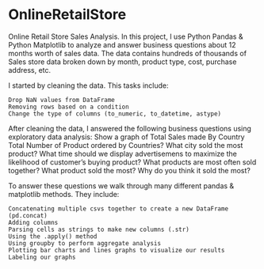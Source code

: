 # OnlineRetailStore
Online Retail Store Sales Analysis.
In this project, I use Python Pandas & Python Matplotlib to analyze and answer business questions about 12 months worth of sales data. The data contains hundreds of thousands of Sales store data broken down by month, product type, cost, purchase address, etc.

I started by cleaning the data. This tasks include:

    Drop NaN values from DataFrame
    Removing rows based on a condition
    Change the type of columns (to_numeric, to_datetime, astype)

After cleaning the data, I answered the following business questions using exploratory data analysis:
Show a graph of Total Sales made By Country
    Total Number of Product ordered by Countries?
    What city sold the most product?
    What time should we display advertisemens to maximize the likelihood of customer’s buying product?
    What products are most often sold together?
    What product sold the most? Why do you think it sold the most?

To answer these questions we walk through many different pandas & matplotlib methods. They include:

    Concatenating multiple csvs together to create a new DataFrame (pd.concat)
    Adding columns
    Parsing cells as strings to make new columns (.str)
    Using the .apply() method
    Using groupby to perform aggregate analysis
    Plotting bar charts and lines graphs to visualize our results
    Labeling our graphs
